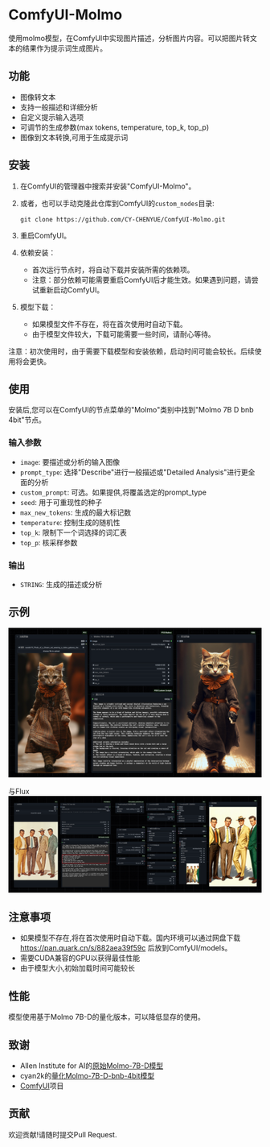 # ComfyUI-Molmo

使用molmo模型，在ComfyUI中实现图片描述，分析图片内容。可以把图片转文本的结果作为提示词生成图片。

## 功能

- 图像转文本
- 支持一般描述和详细分析
- 自定义提示输入选项
- 可调节的生成参数(max tokens, temperature, top_k, top_p)
- 图像到文本转换,可用于生成提示词

## 安装

1. 在ComfyUI的管理器中搜索并安装"ComfyUI-Molmo"。

2. 或者，也可以手动克隆此仓库到ComfyUI的`custom_nodes`目录:

   ```
   git clone https://github.com/CY-CHENYUE/ComfyUI-Molmo.git
   ```

3. 重启ComfyUI。

4. 依赖安装：
   - 首次运行节点时，将自动下载并安装所需的依赖项。
   - 注意：部分依赖可能需要重启ComfyUI后才能生效。如果遇到问题，请尝试重新启动ComfyUI。

5. 模型下载：
   - 如果模型文件不存在，将在首次使用时自动下载。
   - 由于模型文件较大，下载可能需要一些时间，请耐心等待。

注意：初次使用时，由于需要下载模型和安装依赖，启动时间可能会较长。后续使用将会更快。

## 使用

安装后,您可以在ComfyUI的节点菜单的"Molmo"类别中找到"Molmo 7B D bnb 4bit"节点。

### 输入参数

- `image`: 要描述或分析的输入图像
- `prompt_type`: 选择"Describe"进行一般描述或"Detailed Analysis"进行更全面的分析
- `custom_prompt`: 可选。如果提供,将覆盖选定的prompt_type
- `seed`: 用于可重现性的种子
- `max_new_tokens`: 生成的最大标记数
- `temperature`: 控制生成的随机性
- `top_k`: 限制下一个词选择的词汇表
- `top_p`: 核采样参数

### 输出

- `STRING`: 生成的描述或分析

## 示例

![alt text](images/example1.png)

与Flux
![alt text](images/example2.png)

## 注意事项

- 如果模型不存在,将在首次使用时自动下载。国内环境可以通过网盘下载 https://pan.quark.cn/s/882aea39f59c 后放到ComfyUI/models。
- 需要CUDA兼容的GPU以获得最佳性能
- 由于模型大小,初始加载时间可能较长

## 性能

模型使用基于Molmo 7B-D的量化版本，可以降低显存的使用。

## 致谢

- Allen Institute for AI的[原始Molmo-7B-D模型](https://huggingface.co/allenai/Molmo-7B-D-0924)
- cyan2k的[量化Molmo-7B-D-bnb-4bit模型](https://huggingface.co/cyan2k/molmo-7B-D-bnb-4bit)
- [ComfyUI](https://github.com/comfyanonymous/ComfyUI)项目

## 贡献

欢迎贡献!请随时提交Pull Request.